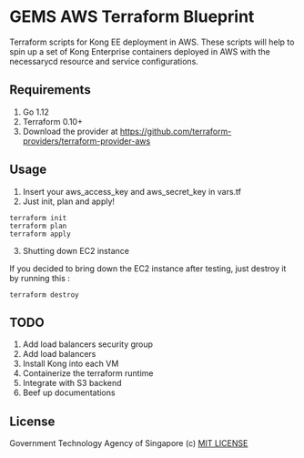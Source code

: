 # GEMS AWS Terraform Blueprint

Terraform scripts for Kong EE deployment in AWS. These scripts will help to spin up a set of Kong Enterprise containers deployed in AWS with the necessarycd resource and service configurations.

## Requirements

1. Go 1.12
2. Terraform 0.10+
3. Download the provider at https://github.com/terraform-providers/terraform-provider-aws

## Usage

1. Insert your aws_access_key and aws_secret_key in vars.tf
2. Just init, plan and apply!

```
terraform init
terraform plan
terraform apply
```

3. Shutting down EC2 instance

If you decided to bring down the EC2 instance after testing, just destroy it by running this :

```
terraform destroy
```

## TODO

1. Add load balancers security group
2. Add load balancers
3. Install Kong into each VM
4. Containerize the terraform runtime
5. Integrate with S3 backend
6. Beef up documentations

## License

Government Technology Agency of Singapore (c) [MIT LICENSE ](https://github.com/robincher/gems-tenant-aws-terraform/blob/master/LICENSE)
